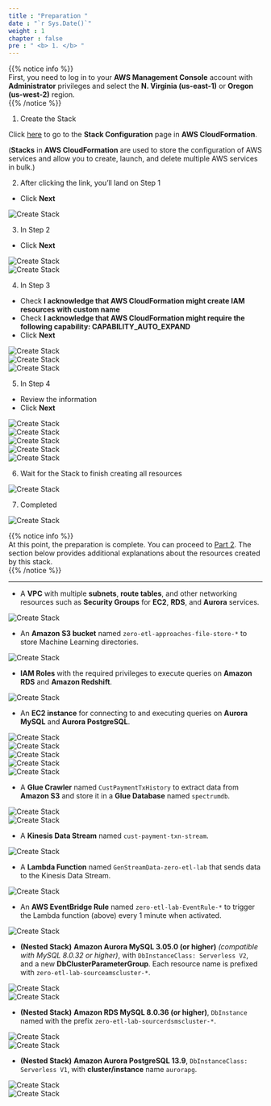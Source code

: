 ```yaml
---
title : "Preparation "
date : "`r Sys.Date()`"
weight : 1
chapter : false
pre : " <b> 1. </b> "
---
```


{{% notice info %}}  
First, you need to log in to your **AWS Management Console** account with **Administrator** privileges and select the **N. Virginia (us-east-1)** or **Oregon (us-west-2)** region.  
{{% /notice %}}

1. Create the Stack

Click [here](https://console.aws.amazon.com/cloudformation/home?#/stacks/new?stackName=zero-etl-lab&templateURL=https://redshift-demos.s3.amazonaws.com/zetl/approaches/zeroetl.yaml) to go to the **Stack Configuration** page in **AWS CloudFormation**.

(**Stacks** in **AWS CloudFormation** are used to store the configuration of AWS services and allow you to create, launch, and delete multiple AWS services in bulk.)

2. After clicking the link, you’ll land on Step 1  
+ Click **Next**  

![Create Stack](/images/1.prerequisite/1.png)

3. In Step 2  
+ Click **Next**  

![Create Stack](/images/1.prerequisite/2.png)  
![Create Stack](/images/1.prerequisite/3.png)

4. In Step 3  
+ Check **I acknowledge that AWS CloudFormation might create IAM resources with custom name**  
+ Check **I acknowledge that AWS CloudFormation might require the following capability: CAPABILITY_AUTO_EXPAND**  
+ Click **Next**  

![Create Stack](/images/1.prerequisite/4.png)  
![Create Stack](/images/1.prerequisite/5.png)  
![Create Stack](/images/1.prerequisite/6.png)

5. In Step 4  
+ Review the information  
+ Click **Next**  

![Create Stack](/images/1.prerequisite/7.png)  
![Create Stack](/images/1.prerequisite/8.png)  
![Create Stack](/images/1.prerequisite/9.png)  
![Create Stack](/images/1.prerequisite/10.png)  
![Create Stack](/images/1.prerequisite/11.png)

6. Wait for the Stack to finish creating all resources  

![Create Stack](/images/1.prerequisite/12.png)

7. Completed  

![Create Stack](/images/1.prerequisite/13.png)

{{% notice info %}}  
At this point, the preparation is complete. You can proceed to [Part 2](2-Zero-ETL/). The section below provides additional explanations about the resources created by this stack.  
{{% /notice %}}

---

- A **VPC** with multiple **subnets**, **route tables**, and other networking resources such as **Security Groups** for **EC2**, **RDS**, and **Aurora** services.

![Create Stack](/images/1.prerequisite/14.png)

- An **Amazon S3 bucket** named `zero-etl-approaches-file-store-*` to store Machine Learning directories.

![Create Stack](/images/1.prerequisite/15.png)

- **IAM Roles** with the required privileges to execute queries on **Amazon RDS** and **Amazon Redshift**.

![Create Stack](/images/1.prerequisite/35.png)

- An **EC2 instance** for connecting to and executing queries on **Aurora MySQL** and **Aurora PostgreSQL**.

![Create Stack](/images/1.prerequisite/16.png)  
![Create Stack](/images/1.prerequisite/17.png)  
![Create Stack](/images/1.prerequisite/18.png)  
![Create Stack](/images/1.prerequisite/19.png)  
![Create Stack](/images/1.prerequisite/20.png)

- A **Glue Crawler** named `CustPaymentTxHistory` to extract data from **Amazon S3** and store it in a **Glue Database** named `spectrumdb`.

![Create Stack](/images/1.prerequisite/21.png)  
![Create Stack](/images/1.prerequisite/22.png)

- A **Kinesis Data Stream** named `cust-payment-txn-stream`.

![Create Stack](/images/1.prerequisite/23.png)

- A **Lambda Function** named `GenStreamData-zero-etl-lab` that sends data to the Kinesis Data Stream.

![Create Stack](/images/1.prerequisite/24.png)

- An **AWS EventBridge Rule** named `zero-etl-lab-EventRule-*` to trigger the Lambda function (above) every 1 minute when activated.

![Create Stack](/images/1.prerequisite/25.png)

- **(Nested Stack)** **Amazon Aurora MySQL 3.05.0 (or higher)** *(compatible with MySQL 8.0.32 or higher)*, with `DbInstanceClass: Serverless V2`, and a new **DbClusterParameterGroup**. Each resource name is prefixed with `zero-etl-lab-sourceamscluster-*`.

![Create Stack](/images/1.prerequisite/27.png)  
![Create Stack](/images/1.prerequisite/26.png)

- **(Nested Stack)** **Amazon RDS MySQL 8.0.36 (or higher)**, `DbInstance` named with the prefix `zero-etl-lab-sourcerdsmscluster-*`.

![Create Stack](/images/1.prerequisite/28.png)  
![Create Stack](/images/1.prerequisite/30.png)

- **(Nested Stack)** **Amazon Aurora PostgreSQL 13.9**, `DbInstanceClass: Serverless V1`, with **cluster/instance** name `aurorapg`.

![Create Stack](/images/1.prerequisite/34.png)  
![Create Stack](/images/1.prerequisite/33.png)
